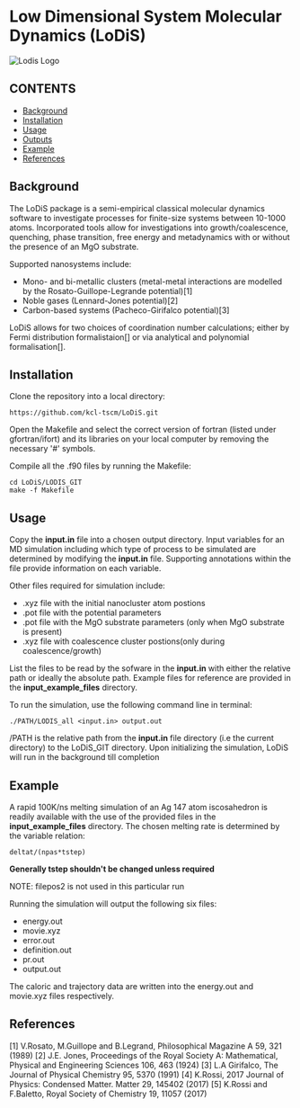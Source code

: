 # Low Dimensional System Molecular Dynamics (LoDiS)

![Lodis Logo](/home/k1811518/Documents/lodislogo.png)

## CONTENTS
* [Background](#background)
* [Installation](#installation)
* [Usage](#usage)
* [Outputs](#outputs)
* [Example](#example)
* [References](#references)

## Background
The LoDiS package is a semi-empirical classical molecular dynamics software to investigate processes for finite-size systems
between 10-1000 atoms. Incorporated tools allow for investigations into growth/coalescence, quenching, phase transition, 
free energy and metadynamics with or without the presence of an MgO substrate. 

Supported nanosystems include:
* Mono- and bi-metallic clusters (metal-metal interactions are modelled by the Rosato-Guillope-Legrande potential)[1]
* Noble gases (Lennard-Jones potential)[2]
* Carbon-based systems (Pacheco-Girifalco potential)[3]

LoDiS allows for two choices of coordination number calculations; either by Fermi distribution formalistaion[] or 
via analytical and polynomial formalisation[].

## Installation
Clone the repository into a local directory:
```
https://github.com/kcl-tscm/LoDiS.git
```

Open the Makefile and select the correct version of fortran (listed under gfortran/ifort) and its libraries on your local computer by removing the necessary '#' symbols.

Compile all the .f90 files by running the Makefile:
```
cd LoDiS/LODIS_GIT
make -f Makefile
```

## Usage
Copy the **input.in** file into a chosen output directory.
Input variables for an MD simulation including which type of process to be simulated are determined by modifying the **input.in** file.
Supporting annotations within the file provide information on each variable. 

Other files required for simulation include:  
* .xyz file with the initial nanocluster atom postions 
* .pot file with the potential parameters
* .pot file with the MgO substrate parameters (only when MgO substrate is present)
* .xyz file with coalescence cluster postions(only during coalescence/growth)

List the files to be read by the sofware in the **input.in** with either the relative path or ideally the absolute path.
Example files for reference are provided in the **input_example_files** directory.

To run the simulation, use the following command line in terminal:
```
./PATH/LODIS_all <input.in> output.out
```
/PATH is the relative path from the **input.in** file directory (i.e the current directory) to the LoDiS_GIT directory.
Upon initializing the simulation, LoDiS will run in the background till completion

## Example
A rapid 100K/ns melting simulation of an Ag 147 atom iscosahedron is readily available with the use of the provided files in the **input_example_files** directory.
The chosen melting rate is determined by the variable relation:
```
deltat/(npas*tstep)
```

**Generally tstep shouldn't be changed unless required**

NOTE: filepos2 is not used in this particular run

Running the simulation will output the following six files:
* energy.out
* movie.xyz
* error.out
* definition.out
* pr.out
* output.out

The caloric and trajectory data are written into the energy.out and movie.xyz files respectively.

## References
[1] V.Rosato, M.Guillope and B.Legrand, Philosophical Magazine A 59, 321 (1989)
[2] J.E. Jones, Proceedings of the Royal Society A: Mathematical, Physical and Engineering Sciences 106, 463 (1924)
[3] L.A Girifalco, The Journal of Physical Chemistry 95, 5370 (1991)
[4] K.Rossi, 2017 Journal of Physics: Condensed Matter. Matter 29, 145402 (2017)
[5] K.Rossi and F.Baletto, Royal Society of Chemistry 19, 11057 (2017)